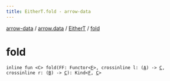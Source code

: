 ```yaml
---
title: EitherT.fold - arrow-data
---
```


[arrow-data](../../index.html) / [arrow.data](../index.html) / [EitherT](index.html) / [fold](./fold.html)

# fold

`inline fun <C> fold(FF: Functor<`[`F`](index.html#F)`>, crossinline l: (`[`A`](index.html#A)`) -> `[`C`](fold.html#C)`, crossinline r: (`[`B`](index.html#B)`) -> `[`C`](fold.html#C)`): Kind<`[`F`](index.html#F)`, `[`C`](fold.html#C)`>`